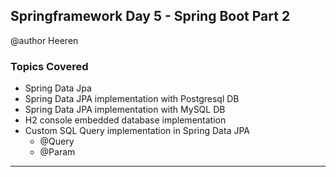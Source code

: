 ## Springframework Day 5 - Spring Boot Part 2 

 @author Heeren

 ### Topics Covered
- Spring Data Jpa
- Spring Data JPA implementation with Postgresql DB 
- Spring Data JPA implementation with MySQL DB
- H2 console embedded database implementation
- Custom SQL Query implementation in Spring Data JPA
  - @Query
  - @Param 
---

